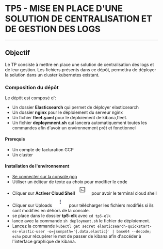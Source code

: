 # TP5 - MISE EN PLACE D'UNE SOLUTION DE CENTRALISATION ET DE GESTION DES LOGS

---------------------------------------------------------------------------------------------------------------------

## Objectif

Le TP consiste à mettre en place une solution de centralisation des logs et de leur gestion.
Les fichiers présents dans ce dépôt, permettra de déployer la solution dans un cluster kubernetes existant.

### Composition du dépôt

Le dépôt est composé d':

- Un dossier **Elasticsearch** qui permet de déployer elasticsearch
- Un dossier **nginx** pour le déploiement du serveur nginx
- Un fichier **fleet.yaml** pour le déploiement de kibana,fleet.
- Un fichier **deploymnent.sh** qui lancera automatiquement toutes les commandes afin d'avoir un environnement prêt et fonctionnel

#### Prerequis

- Un compte de facturation GCP
- Un cluster

#### Installation de l'environnement

- [Se connecter sur la console gcp](console.cloud.google.com)
- Utiliser un éditeur de texte au choix pour modifier le code
- Cliquer sur **Activer Cloud Shell** ![](imgs/cloudshell.PNG) pour avoir le terminal cloud shell
- Cliquer sur Uploads ![](imgs/Upload.PNG) pour télécharger les fichiers modifiés si ils sont modifiés en déhors de la console.
- se place dans le dossier **tp5-elk** avec ``cd tp5-elk``
- lance avec la commande ``sh deployment.sh`` le fichier de déploiement.
- Lancez la commande ``kubectl get secret elasticsearch-quickstart-es-elastic-user -o=jsonpath='{.data.elastic}' | base64 --decode; echo`` pour récupérer le mot de passer de kibana afin d'accéder à l'interface graphique de kibana.